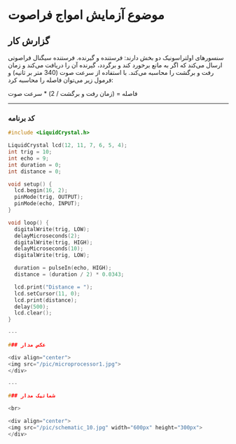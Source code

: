 # موضوع آزمایش امواج فراصوت 

## گزارش کار 
سنسورهای اولتراسونیک دو بخش دارند: فرستنده و گیرنده. فرستنده سیگنال فراصوتی ارسال می‌کند که اگر به مانع برخورد کند و برگردد، گیرنده آن را دریافت می‌کند و زمان رفت و برگشت را محاسبه می‌کند. با استفاده از سرعت صوت (340 متر بر ثانیه) و فرمول زیر می‌توان فاصله را محاسبه کرد:

فاصله = (زمان رفت و برگشت / 2) * سرعت صوت

---

### کد برنامه 

```cpp
#include <LiquidCrystal.h>

LiquidCrystal lcd(12, 11, 7, 6, 5, 4);
int trig = 10;
int echo = 9;
int duration = 0;
int distance = 0;

void setup() {
  lcd.begin(16, 2);
  pinMode(trig, OUTPUT);
  pinMode(echo, INPUT);
}

void loop() {
  digitalWrite(trig, LOW);
  delayMicroseconds(2);
  digitalWrite(trig, HIGH);
  delayMicroseconds(10);
  digitalWrite(trig, LOW);

  duration = pulseIn(echo, HIGH);
  distance = (duration / 2) * 0.0343;

  lcd.print("Distance = ");
  lcd.setCursor(11, 0);
  lcd.print(distance);
  delay(500);
  lcd.clear();
}

---

### عکس مدار

<div align="center">
<img src="/pic/microprocessor1.jpg">
</div>

---

### شماتیک مدار 

<br>

<div align="center">
<img src="/pic/schematic_10.jpg" width="600px" height="300px">
</div>

